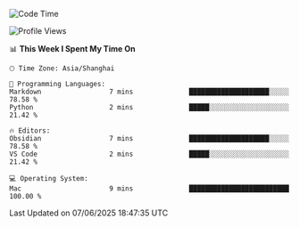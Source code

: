 <!--START_SECTION:waka-->
![Code Time](http://img.shields.io/badge/Code%20Time-549%20hrs%2022%20mins-blue)

![Profile Views](http://img.shields.io/badge/Profile%20Views-0-blue)

📊 **This Week I Spent My Time On** 

```text
🕑︎ Time Zone: Asia/Shanghai

💬 Programming Languages: 
Markdown                 7 mins              ████████████████████░░░░░   78.58 % 
Python                   2 mins              █████░░░░░░░░░░░░░░░░░░░░   21.42 % 

🔥 Editors: 
Obsidian                 7 mins              ████████████████████░░░░░   78.58 % 
VS Code                  2 mins              █████░░░░░░░░░░░░░░░░░░░░   21.42 % 

💻 Operating System: 
Mac                      9 mins              █████████████████████████   100.00 % 
```


 Last Updated on 07/06/2025 18:47:35 UTC
<!--END_SECTION:waka-->
